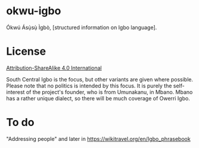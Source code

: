 # okwu-igbo

Ókwú Ásụ̀sụ̀ Ìgbò, [structured information on Igbo language].


# License

[Attribution-ShareAlike 4.0 International](https://creativecommons.org/licenses/by-sa/4.0/)


South Central Igbo is the focus, but other variants are given where possible. Please note that no politics is intended by this focus. It is purely the self-interest of the project's founder, who is from Umunakanu, in Mbano. Mbano has a rather unique dialect, so there will be much coverage of Owerri Igbo.


# To do

"Addressing people" and later in https://wikitravel.org/en/Igbo_phrasebook

